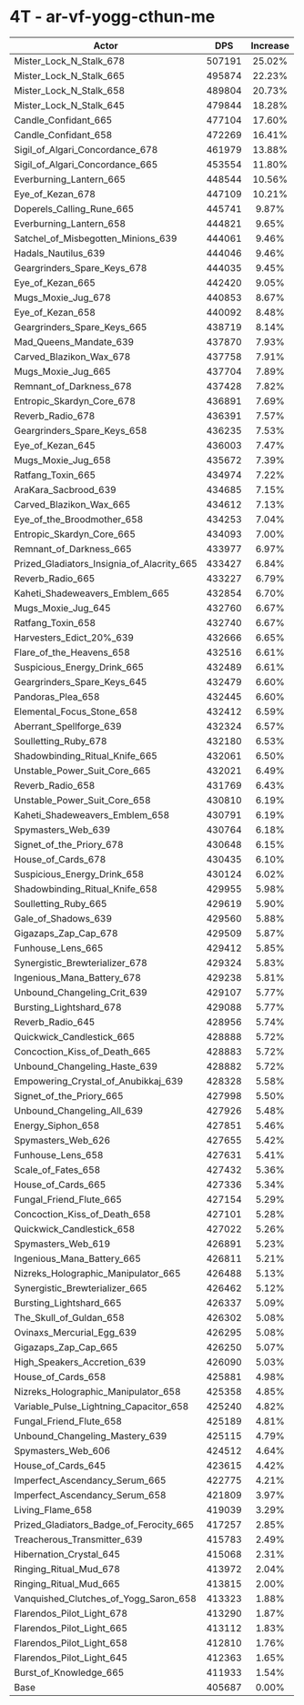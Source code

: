 # 4T - ar-vf-yogg-cthun-me
| Actor | DPS | Increase |
|---|:---:|:---:|
|Mister_Lock_N_Stalk_678|507191|25.02%|
|Mister_Lock_N_Stalk_665|495874|22.23%|
|Mister_Lock_N_Stalk_658|489804|20.73%|
|Mister_Lock_N_Stalk_645|479844|18.28%|
|Candle_Confidant_665|477104|17.60%|
|Candle_Confidant_658|472269|16.41%|
|Sigil_of_Algari_Concordance_678|461979|13.88%|
|Sigil_of_Algari_Concordance_665|453554|11.80%|
|Everburning_Lantern_665|448544|10.56%|
|Eye_of_Kezan_678|447109|10.21%|
|Doperels_Calling_Rune_665|445741|9.87%|
|Everburning_Lantern_658|444821|9.65%|
|Satchel_of_Misbegotten_Minions_639|444061|9.46%|
|Hadals_Nautilus_639|444046|9.46%|
|Geargrinders_Spare_Keys_678|444035|9.45%|
|Eye_of_Kezan_665|442420|9.05%|
|Mugs_Moxie_Jug_678|440853|8.67%|
|Eye_of_Kezan_658|440092|8.48%|
|Geargrinders_Spare_Keys_665|438719|8.14%|
|Mad_Queens_Mandate_639|437870|7.93%|
|Carved_Blazikon_Wax_678|437758|7.91%|
|Mugs_Moxie_Jug_665|437704|7.89%|
|Remnant_of_Darkness_678|437428|7.82%|
|Entropic_Skardyn_Core_678|436891|7.69%|
|Reverb_Radio_678|436391|7.57%|
|Geargrinders_Spare_Keys_658|436235|7.53%|
|Eye_of_Kezan_645|436003|7.47%|
|Mugs_Moxie_Jug_658|435672|7.39%|
|Ratfang_Toxin_665|434974|7.22%|
|AraKara_Sacbrood_639|434685|7.15%|
|Carved_Blazikon_Wax_665|434612|7.13%|
|Eye_of_the_Broodmother_658|434253|7.04%|
|Entropic_Skardyn_Core_665|434093|7.00%|
|Remnant_of_Darkness_665|433977|6.97%|
|Prized_Gladiators_Insignia_of_Alacrity_665|433427|6.84%|
|Reverb_Radio_665|433227|6.79%|
|Kaheti_Shadeweavers_Emblem_665|432854|6.70%|
|Mugs_Moxie_Jug_645|432760|6.67%|
|Ratfang_Toxin_658|432740|6.67%|
|Harvesters_Edict_20%_639|432666|6.65%|
|Flare_of_the_Heavens_658|432516|6.61%|
|Suspicious_Energy_Drink_665|432489|6.61%|
|Geargrinders_Spare_Keys_645|432479|6.60%|
|Pandoras_Plea_658|432445|6.60%|
|Elemental_Focus_Stone_658|432412|6.59%|
|Aberrant_Spellforge_639|432324|6.57%|
|Soulletting_Ruby_678|432180|6.53%|
|Shadowbinding_Ritual_Knife_665|432061|6.50%|
|Unstable_Power_Suit_Core_665|432021|6.49%|
|Reverb_Radio_658|431769|6.43%|
|Unstable_Power_Suit_Core_658|430810|6.19%|
|Kaheti_Shadeweavers_Emblem_658|430791|6.19%|
|Spymasters_Web_639|430764|6.18%|
|Signet_of_the_Priory_678|430648|6.15%|
|House_of_Cards_678|430435|6.10%|
|Suspicious_Energy_Drink_658|430124|6.02%|
|Shadowbinding_Ritual_Knife_658|429955|5.98%|
|Soulletting_Ruby_665|429619|5.90%|
|Gale_of_Shadows_639|429560|5.88%|
|Gigazaps_Zap_Cap_678|429509|5.87%|
|Funhouse_Lens_665|429412|5.85%|
|Synergistic_Brewterializer_678|429324|5.83%|
|Ingenious_Mana_Battery_678|429238|5.81%|
|Unbound_Changeling_Crit_639|429107|5.77%|
|Bursting_Lightshard_678|429088|5.77%|
|Reverb_Radio_645|428956|5.74%|
|Quickwick_Candlestick_665|428888|5.72%|
|Concoction_Kiss_of_Death_665|428883|5.72%|
|Unbound_Changeling_Haste_639|428882|5.72%|
|Empowering_Crystal_of_Anubikkaj_639|428328|5.58%|
|Signet_of_the_Priory_665|427998|5.50%|
|Unbound_Changeling_All_639|427926|5.48%|
|Energy_Siphon_658|427851|5.46%|
|Spymasters_Web_626|427655|5.42%|
|Funhouse_Lens_658|427631|5.41%|
|Scale_of_Fates_658|427432|5.36%|
|House_of_Cards_665|427336|5.34%|
|Fungal_Friend_Flute_665|427154|5.29%|
|Concoction_Kiss_of_Death_658|427101|5.28%|
|Quickwick_Candlestick_658|427022|5.26%|
|Spymasters_Web_619|426891|5.23%|
|Ingenious_Mana_Battery_665|426811|5.21%|
|Nizreks_Holographic_Manipulator_665|426488|5.13%|
|Synergistic_Brewterializer_665|426462|5.12%|
|Bursting_Lightshard_665|426337|5.09%|
|The_Skull_of_Guldan_658|426302|5.08%|
|Ovinaxs_Mercurial_Egg_639|426295|5.08%|
|Gigazaps_Zap_Cap_665|426250|5.07%|
|High_Speakers_Accretion_639|426090|5.03%|
|House_of_Cards_658|425881|4.98%|
|Nizreks_Holographic_Manipulator_658|425358|4.85%|
|Variable_Pulse_Lightning_Capacitor_658|425240|4.82%|
|Fungal_Friend_Flute_658|425189|4.81%|
|Unbound_Changeling_Mastery_639|425115|4.79%|
|Spymasters_Web_606|424512|4.64%|
|House_of_Cards_645|423615|4.42%|
|Imperfect_Ascendancy_Serum_665|422775|4.21%|
|Imperfect_Ascendancy_Serum_658|421809|3.97%|
|Living_Flame_658|419039|3.29%|
|Prized_Gladiators_Badge_of_Ferocity_665|417257|2.85%|
|Treacherous_Transmitter_639|415783|2.49%|
|Hibernation_Crystal_645|415068|2.31%|
|Ringing_Ritual_Mud_678|413972|2.04%|
|Ringing_Ritual_Mud_665|413815|2.00%|
|Vanquished_Clutches_of_Yogg_Saron_658|413323|1.88%|
|Flarendos_Pilot_Light_678|413290|1.87%|
|Flarendos_Pilot_Light_665|413112|1.83%|
|Flarendos_Pilot_Light_658|412810|1.76%|
|Flarendos_Pilot_Light_645|412363|1.65%|
|Burst_of_Knowledge_665|411933|1.54%|
|Base|405687|0.00%|
